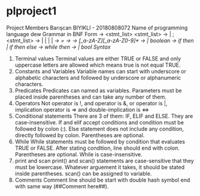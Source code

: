 # plproject1
Project Members
Barışcan BIYIKLI - 20180808072
Name of programming language
dew
Grammar in BNF Form
<program> -> <stmt_list>
<stmt_list> -> <statement> | <statement>;<stmt_list>
<statement> -> <assignment> | <if-statement> | <while-loop> | <print> | <scan>
<assignment> -> <var> = <expression>
<var> -> <identifier> 
<identifier> -> [_a-zA-Z][_a-zA-Z0-9]*
<expression> -> <var> | boolean
<if-statement> -> if <expression> then <statement> | if <expression> then <statement> else <statement>
<while-loop> -> while <expression> then <statement>
<print> -> <var> | bool
Syntax
1. Terminal values
    Terminal values are either TRUE or FALSE and only uppercase letters are allowed which means true is not equal TRUE.
2. Constants and Variables
    Variable names can start with underscore or alphabetic characters and followed by underscore or alphanumeric characters.
3. Predicates
    Predicates can named as variables. Parameters must be placed inside parentheses and can take any number of them.
4. Operators
    Not operator is !, and operator is &, or operator is |, implication operator is => and double-implication is <=>
5. Conditional statements
    There are 3 of them: IF, ELIF and ELSE. They are case-insensitive. If and elif accept conditions and condition must
    be followed by colon (:). Else statement does not include any condition, directly followed by colon. Parentheses are    optional.
6. While
    While statements must be followed by condition that evaluates TRUE or FALSE. After stating condition, line should end with colon. Parentheses are optional. While is case-insensitive.
7. print and scan
    print() and scan() statements are case-sensitive that they must be lowercase. Whatever arguement it takes, it should be 
    stated inside parentheses. scan() can be assigned to variable.
8. Comments
    Comment line should be start with double hash symbol end with same way (##Comment here##).
